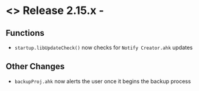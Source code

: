 # <> Release 2.15.x - 

## Functions
- `startup.libUpdateCheck()` now checks for `Notify Creator.ahk` updates

## Other Changes
- `backupProj.ahk` now alerts the user once it begins the backup process